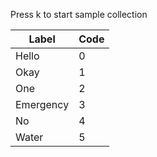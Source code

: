 Press k to start sample collection

|Label  | Code |
|--|--|
| Hello | 0|
| Okay | 1|
| One | 2|
| Emergency | 3|
| No | 4|
| Water | 5|

